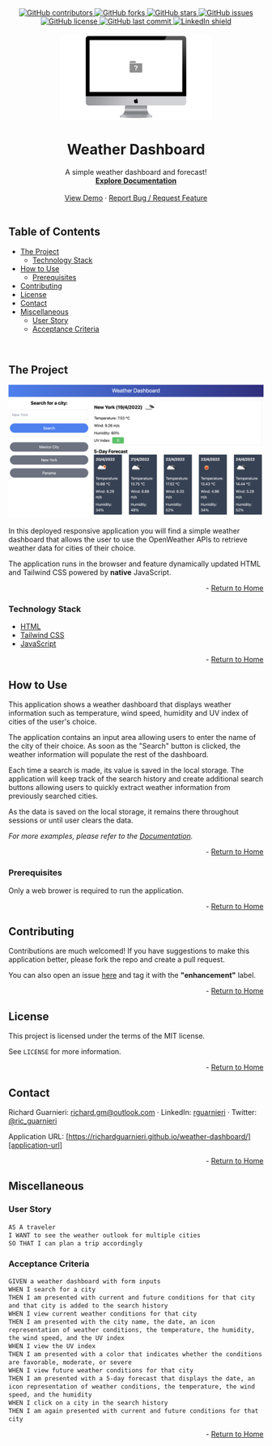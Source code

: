 <!-- This template was created following The Markdown Guide - https://www.markdownguide.org/ -->

<!-- If you are editing this README.md on VS Code, please highlight and replace the following keywords enclosed in backticks (``) using:
* MacOS: CMD + Shift + L
* Windows: CRTL + Shift + L

GitHub Username: `richardguarnieri`
GitHub Repository: `weather-dashboard`
Your Name: `Richard Guarnieri`
Email: `richard.gm@outlook.com`
LinkedIn Username: `rguarnieri`
Twitter Username: `ric_guarnieri`
Project Title: `Weather Dashboard`
Project Description: `A simple weather dashboard and forecast!`
-->

<!-- Please also update the following links -->
[logo]: ./img/logo.png
[application-image]: ./img/app-image.png
[application-url]: https://richardguarnieri.github.io/weather-dashboard/

<div id="home"><div> 

<!-- Badges / Shields -->
<!-- These were created using https://shields.io/ - feel free to replace / create yours by modifying links below: -->

<div align="center">
    <a href="https://github.com/richardguarnieri/weather-dashboard/graphs/contributors">
        <img alt="GitHub contributors" src="https://img.shields.io/github/contributors/richardguarnieri/weather-dashboard?style=for-the-badge">
    <a>
     <a href="https://github.com/richardguarnieri/weather-dashboard/network/members">
        <img alt="GitHub forks" src="https://img.shields.io/github/forks/richardguarnieri/weather-dashboard?style=for-the-badge">
    <a>
     <a href="https://github.com/richardguarnieri/weather-dashboard/stargazers">
        <img alt="GitHub stars" src="https://img.shields.io/github/stars/richardguarnieri/weather-dashboard?style=for-the-badge">
    <a>
     <a href="https://github.com/richardguarnieri/weather-dashboard/issues">
        <img alt="GitHub issues" src="https://img.shields.io/github/issues/richardguarnieri/weather-dashboard?style=for-the-badge">
    <a>
     <a href="https://github.com/richardguarnieri/weather-dashboard/blob/main/LICENSE">
        <img alt="GitHub license" src="https://img.shields.io/github/license/richardguarnieri/weather-dashboard?label=license&style=for-the-badge">
    <a>
     <a href="https://github.com/richardguarnieri/weather-dashboard/commits/main">
        <img alt="GitHub last commit" src="https://img.shields.io/github/last-commit/richardguarnieri/weather-dashboard?style=for-the-badge">
    <a>
    <a href="https://www.linkedin.com/in/rguarnieri/">
        <img alt="LinkedIn shield" src="https://img.shields.io/badge/-LinkedIn-black.svg?style=for-the-badge&logo=linkedin&colorB=555">
    <a>
</div>
<br>


<!-- Header -->

<div align="center">
    <a href="https://github.com/richardguarnieri/weather-dashboard">
        <img src="./img/logo.png" alt="Logo" width="300" height="auto">
    </a>
    <h1 align="center">Weather Dashboard</h1>
    <div>
        A simple weather dashboard and forecast!
        <br>
        <a href="https://github.com/richardguarnieri/weather-dashboard">
            <strong>Explore Documentation</strong>
        </a>
        <br>
        <br>
        <a href="https://github.com/richardguarnieri/weather-dashboard">View Demo</a>
        ·
        <a href="https://github.com/richardguarnieri/weather-dashboard/issues">Report Bug / Request Feature</a>
    </div>
</div>
<br>


<!-- Table of Contents -->
## Table of Contents

* [The Project](#the-project)
    * [Technology Stack](#technology-stack)
* [How to Use](#how-to-use)
    * [Prerequisites](#prerequisites)
* [Contributing](#contributing)
* [License](#license)
* [Contact](#contact)
* [Miscellaneous](#miscellaneous)
    * [User Story](#user-story)
    * [Acceptance Criteria](#acceptance-criteria)
<br>


<!-- The Project -->
## The Project

[![Application Image][application-image]][application-url]

In this deployed responsive application you will find a simple weather dashboard that allows the user to use the OpenWeather APIs to retrieve weather data for cities of their choice.

The application runs in the browser and feature dynamically updated HTML and Tailwind CSS powered by **native** JavaScript.

<p align="right"> - <a href="#home">Return to Home</a></p>

### Technology Stack

* [HTML](https://html.spec.whatwg.org/)
* [Tailwind CSS](https://tailwindcss.com/)
* [JavaScript](https://www.ecma-international.org/publications-and-standards/standards/ecma-262/)

<p align="right"> - <a href="#home">Return to Home</a></p>


<!-- How to Use -->
## How to Use

This application shows a weather dashboard that displays weather information such as temperature, wind speed, humidity and UV index of cities of the user's choice.

The application contains an input area allowing users to enter the name of the city of their choice. As soon as the "Search" button is clicked, the weather information will populate the rest of the dashboard.

Each time a search is made, its value is saved in the local storage. The application will keep track of the search history and create additional search buttons allowing users to quickly extract weather information from previously searched cities.

As the data is saved on the local storage, it remains there throughout sessions or until user clears the data.

_For more examples, please refer to the [Documentation][documentation-url]._

<p align="right"> - <a href="#home">Return to Home</a></p>

### Prerequisites

Only a web brower is required to run the application.

<p align="right"> - <a href="#home">Return to Home</a></p>


<!-- Contribuiting -->
## Contributing

Contributions are much welcomed! If you have suggestions to make this application better, please fork the repo and create a pull request. 

You can also open an issue [here][github-issues-url] and tag it with the **"enhancement"** label.

<p align="right"> - <a href="#home">Return to Home</a></p>


<!-- License -->
## License

This project is licensed under the terms of the MIT license. 

See `LICENSE` for more information.

<p align="right"> - <a href="#home">Return to Home</a></p>


<!-- Contact -->
## Contact

Richard Guarnieri: richard.gm@outlook.com · LinkedIn: [rguarnieri][linkedin-url] · Twitter: [@ric_guarnieri][twitter-url]

Application URL: [https://richardguarnieri.github.io/weather-dashboard/][application-url]

<p align="right"> - <a href="#home">Return to Home</a></p>


<!-- Miscellaneous -->
## Miscellaneous
### User Story
```
AS A traveler
I WANT to see the weather outlook for multiple cities
SO THAT I can plan a trip accordingly
```
### Acceptance Criteria
```
GIVEN a weather dashboard with form inputs
WHEN I search for a city
THEN I am presented with current and future conditions for that city and that city is added to the search history
WHEN I view current weather conditions for that city
THEN I am presented with the city name, the date, an icon representation of weather conditions, the temperature, the humidity, the wind speed, and the UV index
WHEN I view the UV index
THEN I am presented with a color that indicates whether the conditions are favorable, moderate, or severe
WHEN I view future weather conditions for that city
THEN I am presented with a 5-day forecast that displays the date, an icon representation of weather conditions, the temperature, the wind speed, and the humidity
WHEN I click on a city in the search history
THEN I am again presented with current and future conditions for that city
```

<p align="right"> - <a href="#home">Return to Home</a></p>


<!-- References, Links and Images -->
<!-- Badges / Shields Styles -->
[github-contributors-shield]: https://img.shields.io/github/contributors/richardguarnieri/weather-dashboard?style=for-the-badge
[github-forks-shield]: https://img.shields.io/github/forks/richardguarnieri/weather-dashboard?style=for-the-badge
[github-stars-shield]: https://img.shields.io/github/stars/richardguarnieri/weather-dashboard?style=for-the-badge
[github-issues-shield]: https://img.shields.io/github/issues/richardguarnieri/weather-dashboard?style=for-the-badge
[github-license-shield]: https://img.shields.io/github/license/richardguarnieri/weather-dashboard?style=for-the-badge
[github-last-commit-shield]: https://img.shields.io/github/last-commit/richardguarnieri/weather-dashboard?style=for-the-badge
[linkedin-shield]: https://img.shields.io/badge/-LinkedIn-black.svg?style=for-the-badge&logo=linkedin&colorB=555

<!-- Badges / Shields URL -->
[github-contributors-url]: https://github.com/richardguarnieri/weather-dashboard/graphs/contributors
[github-forks-url]: https://github.com/richardguarnieri/weather-dashboard/network/members
[github-stars-url]: https://github.com/richardguarnieri/weather-dashboard/stargazers
[github-issues-url]: https://github.com/richardguarnieri/weather-dashboard/issues
[github-license-url]: https://github.com/richardguarnieri/weather-dashboard/blob/main/LICENSE
[linkedin-url]: https://linkedin.com/in/rguarnieri

<!-- Non Badge / Shield Reference Links -->
[documentation-url]: https://github.com/richardguarnieri/weather-dashboard
[twitter-url]: https://twitter.com/ric_guarnieri